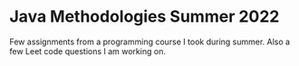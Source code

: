 # Java Methodologies Summer 2022
Few assignments from a programming course I took during summer. 
Also a few Leet code questions I am working on. 
